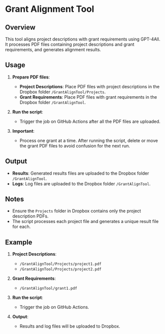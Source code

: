 # Grant Alignment Tool

## Overview
This tool aligns project descriptions with grant requirements using GPT-4All. It processes PDF files containing project descriptions and grant requirements, and generates alignment results.

## Usage
1. **Prepare PDF files**:
    - **Project Descriptions**: Place PDF files with project descriptions in the Dropbox folder `/GrantAlignTool/Projects`.
    - **Grant Requirements**: Place PDF files with grant requirements in the Dropbox folder `/GrantAlignTool`.

2. **Run the script**:
    - Trigger the job on GitHub Actions after all the PDF files are uploaded.

3. **Important**:
    - Process one grant at a time. After running the script, delete or move the grant PDF files to avoid confusion for the next run.

## Output
- **Results**: Generated results files are uploaded to the Dropbox folder `/GrantAlignTool`.
- **Logs**: Log files are uploaded to the Dropbox folder `/GrantAlignTool`.

## Notes
- Ensure the `Projects` folder in Dropbox contains only the project description PDFs.
- The script processes each project file and generates a unique result file for each.

## Example
1. **Project Descriptions**:
    - `/GrantAlignTool/Projects/project1.pdf`
    - `/GrantAlignTool/Projects/project2.pdf`

2. **Grant Requirements**:
    - `/GrantAlignTool/grant1.pdf`

3. **Run the script**:
    - Trigger the job on GitHub Actions.

4. **Output**:
    - Results and log files will be uploaded to Dropbox.
